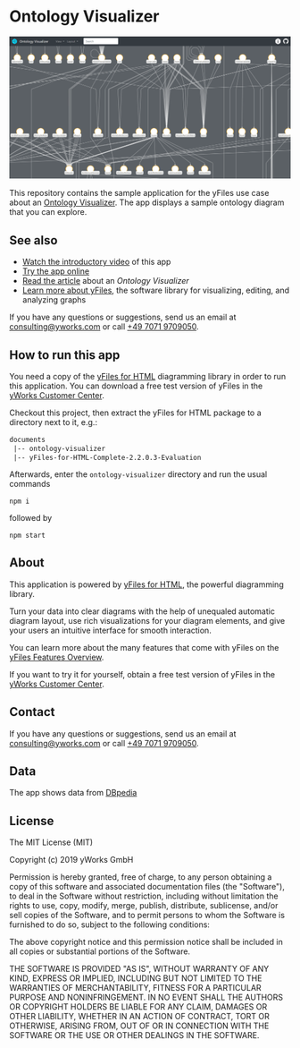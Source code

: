 # Ontology Visualizer

![A screenshot of this sample application](doc/screenshot.png)

This repository contains the sample application for the yFiles use case about
an [Ontology Visualizer](https://www.yworks.com/use-case/ontology-visualizer).
The app displays a sample ontology diagram that you can explore.


## See also

* [Watch the introductory video](https://player.vimeo.com/video/389490579) of this app
* [Try the app online](https://live.yworks.com/demos/use-case/ontology-visualizer)
* [Read the article](https://www.yworks.com/use-case/ontology-visualizer) about an _Ontology Visualizer_
* [Learn more about yFiles](https://www.yworks.com/products/yfiles), the software library for visualizing, editing, and analyzing graphs

If you have any questions or suggestions, send us an email at [consulting@yworks.com](mailto:consulting@yworks.com)
or call [+49 7071 9709050](tel:+4970719709050).

## How to run this app

You need a copy of the [yFiles for HTML](https://www.yworks.com/products/yfiles-for-html) diagramming library in order
to run this application. You can download a free test version of yFiles in the
[yWorks Customer Center](https://my.yworks.com/signup?product=YFILES_HTML_EVAL).

Checkout this project, then extract the yFiles for HTML package to a directory next to it, e.g.:

```
documents
 |-- ontology-visualizer
 |-- yFiles-for-HTML-Complete-2.2.0.3-Evaluation
```

Afterwards, enter the `ontology-visualizer` directory and run the usual commands
```
npm i
```
followed by
```
npm start
```


## About

This application is powered by [yFiles for HTML](https://www.yworks.com/products/yfiles-for-html), the powerful
diagramming library.

Turn your data into clear diagrams with the help of unequaled automatic diagram layout, use rich visualizations for your
diagram elements, and give your users an intuitive interface for smooth interaction.

You can learn more about the many features that come with yFiles
on the [yFiles Features Overview](https://www.yworks.com/products/yfiles/features).

If you want to try it for yourself, obtain a free test version of yFiles in the
[yWorks Customer Center](https://my.yworks.com/signup?product=YFILES_HTML_EVAL).

## Contact

If you have any questions or suggestions, send us an email at [consulting@yworks.com](mailto:consulting@yworks.com)
or call [+49 7071 9709050](tel:+4970719709050).

## Data

The app shows data from [DBpedia](http://dbpedia.org/ontology/)

## License
The MIT License (MIT)

Copyright (c) 2019 yWorks GmbH

Permission is hereby granted, free of charge, to any person obtaining a copy of this software and associated documentation files (the "Software"), to deal in the Software without restriction, including without limitation the rights to use, copy, modify, merge, publish, distribute, sublicense, and/or sell copies of the Software, and to permit persons to whom the Software is furnished to do so, subject to the following conditions:

The above copyright notice and this permission notice shall be included in all copies or substantial portions of the Software.

THE SOFTWARE IS PROVIDED "AS IS", WITHOUT WARRANTY OF ANY KIND, EXPRESS OR IMPLIED, INCLUDING BUT NOT LIMITED TO THE WARRANTIES OF MERCHANTABILITY, FITNESS FOR A PARTICULAR PURPOSE AND NONINFRINGEMENT. IN NO EVENT SHALL THE AUTHORS OR COPYRIGHT HOLDERS BE LIABLE FOR ANY CLAIM, DAMAGES OR OTHER LIABILITY, WHETHER IN AN ACTION OF CONTRACT, TORT OR OTHERWISE, ARISING FROM, OUT OF OR IN CONNECTION WITH THE SOFTWARE OR THE USE OR OTHER DEALINGS IN THE SOFTWARE.
